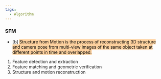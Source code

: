 ```yaml
---
tags:
  - Algorithm
---
```

### SFM
- [b] <mark style="background: #FFB86CA6;">Structure from Motion is the process of reconstructing 3D structure and camera pose from multi-view images of the same object taken at different points in time and overlapped.</mark>
1. Feature detection and extraction
2. Feature matching and geometric verification
3. Structure and motion reconstruction